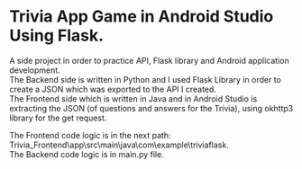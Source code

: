 # Trivia App Game in Android Studio Using Flask.
A side project in order to practice API, Flask library and Android application development. <br />
The Backend side is written in Python and I used Flask Library in order to create a JSON which was exported to the API I created. <br />
The Frontend side which is written in Java and in Android Studio is extracting the JSON (of questions and answers for the Trivia), using okhttp3 library for the get request.

The Frontend code logic is in the next path: Trivia_Frontend\app\src\main\java\com\example\triviaflask. <br />
The Backend code logic is in main.py file.

